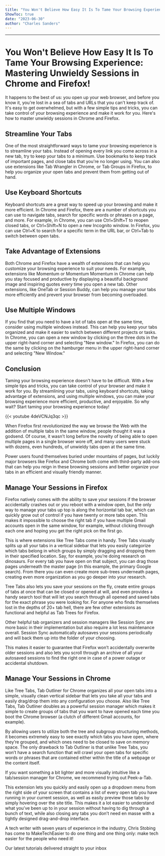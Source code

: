 ```yaml
---
title: "You Won't Believe How Easy It Is To Tame Your Browsing Experience: Mastering Unwieldy Sessions in Chrome and Firefox!"
ShowToc: true 
date: "2023-06-30"
author: "Charles Sanders"
---
```

*****
# You Won't Believe How Easy It Is To Tame Your Browsing Experience: Mastering Unwieldy Sessions in Chrome and Firefox!

It happens to the best of us: you open up your web browser, and before you know it, you're lost in a sea of tabs and URLs that you can't keep track of. It's easy to get overwhelmed, but with a few simple tips and tricks, you can take control of your browsing experience and make it work for you. Here's how to master unwieldy sessions in Chrome and Firefox.

## Streamline Your Tabs

One of the most straightforward ways to tame your browsing experience is to streamline your tabs. Instead of opening every link you come across in a new tab, try to keep your tabs to a minimum. Use bookmarks to keep track of important pages, and close tabs that you're no longer using. You can also use extensions like Tab Wrangler in Chrome, or Tab Groups in Firefox, to help you organize your open tabs and prevent them from getting out of hand.

## Use Keyboard Shortcuts

Keyboard shortcuts are a great way to speed up your browsing and make it more efficient. In Chrome and Firefox, there are a number of shortcuts you can use to navigate tabs, search for specific words or phrases on a page, and more. For example, in Chrome, you can use Ctrl+Shift+T to reopen closed tabs, or Ctrl+Shift+N to open a new Incognito window. In Firefox, you can use Ctrl+K to search for a specific term in the URL bar, or Ctrl+Tab to switch between open tabs.

## Take Advantage of Extensions

Both Chrome and Firefox have a wealth of extensions that can help you customize your browsing experience to suit your needs. For example, extensions like Momentum or Momentum Momentum in Chrome can help you stay focused and productive by displaying a beautiful background image and inspiring quotes every time you open a new tab. Other extensions, like OneTab or Session Buddy, can help you manage your tabs more efficiently and prevent your browser from becoming overloaded.

## Use Multiple Windows

If you find that you need to have a lot of tabs open at the same time, consider using multiple windows instead. This can help you keep your tabs organized and make it easier to switch between different projects or tasks. In Chrome, you can open a new window by clicking on the three dots in the upper right-hand corner and selecting "New window." In Firefox, you can do the same by clicking on the hamburger menu in the upper right-hand corner and selecting "New Window."

## Conclusion

Taming your browsing experience doesn't have to be difficult. With a few simple tips and tricks, you can take control of your browser and make it work for you. By streamlining your tabs, using keyboard shortcuts, taking advantage of extensions, and using multiple windows, you can make your browsing experience more efficient, productive, and enjoyable. So why wait? Start taming your browsing experience today!

{{< youtube 4deVCNJq3qc >}} 



When Firefox first revolutionized the way we browse the Web with the addition of multiple tabs in the same window, people thought it was a godsend. Of course, it wasn’t long before the novelty of being able to open multiple pages in a single browser wore off, and many users were stuck with dozens, even hundreds, of unwieldy tabs open at the same time.
 
Power users found themselves buried under mountains of pages, but luckily major browsers like Firefox and Chrome both come with third-party add-ons that can help you reign in these browsing sessions and better organize your tabs in an efficient and visually friendly manner.
 
## Manage Your Sessions in Firefox
 
Firefox natively comes with the ability to save your sessions if the browser accidentally crashes out or you reboot with a window open, but the only way to manage your tabs up top is along the horizontal tab bar, which can quickly grow out of control if you have twenty or more tabs open. This makes it impossible to choose the right tab if you have multiple Gmail accounts open in the same window, for example, without clicking through each one and hoping you get the right pick on the first go.
 

 
This is where extensions like Tree Tabs come in handy. Tree Tabs visually splits up all your tabs in a vertical sidebar that lets you easily categorize which tabs belong in which groups by simply dragging and dropping them in their specified location. Say, for example, you’re doing research on dinosaurs. For every tab you have open on that subject, you can drag those pages underneath the master page (in this example, the primary Google search). From there you can even create more sub-trees underneath pages, creating even more organization as you go deeper into your research.
 
Tree Tabs also lets you save your sessions on the fly, create entire groups of tabs at once that can be closed or opened at will, and even provides a handy search tool that will let you search through all opened and saved tabs for the exact phrase you were looking for. For anyone who finds themselves lost in the depths of 20+ tab hell, there are few other extensions as functional and helpful as Tab Trees for Firefox.
 
Other helpful tab organizers and session managers like Session Sync are more basic in their implementation but also require a lot less maintenance overall. Session Sync automatically autosaves your sessions periodically and will back them up into the folder of your choosing.
 
This makes it easier to guarantee that Firefox won’t accidentally overwrite older sessions and also lets you scroll through an archive of all your autosaved sessions to find the right one in case of a power outage or accidental shutdown.
 
## Manage Your Sessions in Chrome
 
Like Tree Tabs, Tab Outliner for Chrome organizes all your open tabs into a simple, visually clean vertical sidebar that lets you take all your tabs and easily drag/drop them into any configuration you choose. Also like Tree Tabs, Tab Outliner doubles as a powerful session manager which makes it simple to create groups of tabs that you want to have opened each time you boot the Chrome browser (a clutch of different Gmail accounts, for example).
 
By allowing users to utilize both the tree and subgroup structuring methods, it becomes extremely easy to see exactly which tabs you have open, where they’re grouped, and which ones need to be closed to save on memory space. The only drawback to Tab Outliner is that unlike Tree Tabs, you won’t have a search function that will crawl your open tabs for specific words or phrases that are contained either within the title of a webpage or the content itself.
 
If you want something a bit lighter and more visually intuitive like a tab/session manager for Chrome, we recommend trying out Peek-a-Tab.
 
This extension lets you quickly and easily open up a dropdown menu from the right side of your screen that contains a list of every open tab you have running in your current session, as well as easily preview those tabs by simply hovering over the site title. This makes it a lot easier to understand what you’ve been up to in your session without having to dig through a bunch of text, while also closing any tabs you don’t need en masse with a tightly designed drag-and-drop interface.
 
A tech writer with seven years of experience in the industry, Chris Stobing has come to MakeTechEasier to do one thing and one thing only: make tech easier for the people who need it!
 
Our latest tutorials delivered straight to your inbox




